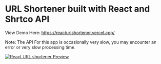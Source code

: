 
<h1>URL Shortener built with React and Shrtco API</h1>

View Demo Here: https://reacturlshortener.vercel.app/

Note: The API For this app is occasionally very slow, you may encounter an error or very slow processing time.

<a href="https://imgur.com/yLQFEWW"><img src="https://i.imgur.com/yLQFEWW.png" title="React URL shortener Preview" /></a>

